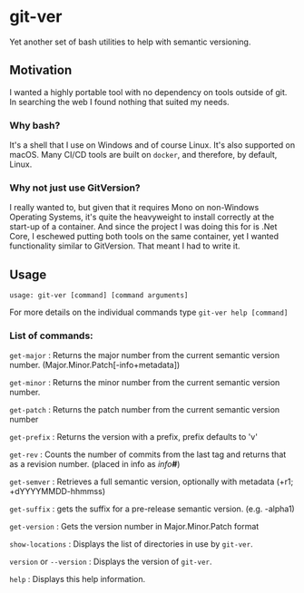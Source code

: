 # git-ver

Yet another set of bash utilities to help with semantic versioning.

## Motivation

I wanted a highly portable tool with no dependency on tools outside of git. In searching the web I found nothing that suited my needs.

### Why bash?

It's a shell that I use on Windows and of course Linux. It's also supported on macOS. Many CI/CD tools are built on `docker`, and therefore, by default, Linux.

### Why not just use GitVersion?

I really wanted to, but given that it requires Mono on non-Windows Operating Systems, it's quite the heavyweight to install correctly at the start-up of a container. And since the project I was doing this for is .Net Core, I eschewed putting both tools on the same container, yet I wanted functionality similar to GitVersion. That meant I had to write it.

## Usage

`usage: git-ver [command] [command arguments]`

For more details on the individual commands type `git-ver help [command]`

### List of commands:

`get-major` : Returns the major number from the current semantic version number. (Major.Minor.Patch[-info+metadata])

`get-minor` : Returns the minor number from the current semantic version number.

`get-patch` : Returns the patch number from the current semantic version number

`get-prefix` : Returns the version with a prefix, prefix defaults to 'v'

`get-rev` : Counts the number of commits from the last tag and returns that as a revision number. (placed in info as _info_**#**)

`get-semver` : Retrieves a full semantic version, optionally with metadata (+r1; +dYYYYMMDD-hhmmss)

`get-suffix` : gets the suffix for a pre-release semantic version. (e.g. -alpha1)

`get-version` : Gets the version number in Major.Minor.Patch format

`show-locations` : Displays the list of directories in use by `git-ver`.

`version` or `--version` : Displays the version of `git-ver`.

`help` : Displays this help information.
